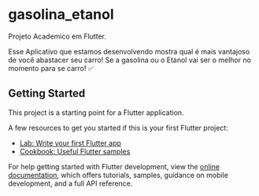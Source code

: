 # gasolina_etanol

Projeto Academico em Flutter. 

Esse Aplicativo que estamos desenvolvendo mostra qual é mais vantajoso de você abastacer seu carro! 
Se a gasolina ou o Etanol vai ser o melhor no momento para se carro! ✅

## Getting Started

This project is a starting point for a Flutter application.

A few resources to get you started if this is your first Flutter project:

- [Lab: Write your first Flutter app](https://docs.flutter.dev/get-started/codelab)
- [Cookbook: Useful Flutter samples](https://docs.flutter.dev/cookbook)

For help getting started with Flutter development, view the
[online documentation](https://docs.flutter.dev/), which offers tutorials,
samples, guidance on mobile development, and a full API reference.
